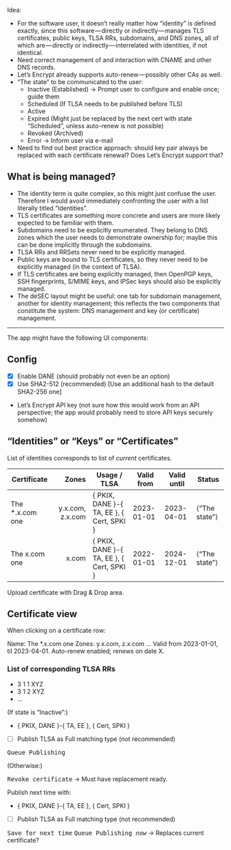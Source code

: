 Idea:

* For the software user, it doesn’t really matter how “identity” is defined exactly, since this software — directly or indirectly — manages TLS certificates, public keys, TLSA RRs, subdomains, and DNS zones, all of which are — directly or indirectly — interrelated with identities, if not identical.
* Need correct management of and interaction with CNAME and other DNS records.
* Let’s Encrypt already supports auto-renew — possibly other CAs as well.
* “The state” to be communicated to the user:
  * Inactive (Established) → Prompt user to configure and enable once; guide them
  * Scheduled (If TLSA needs to be published before TLS)
  * Active
  * Expired (Might just be replaced by the next cert with state “Scheduled”, unless auto-renew is not possible)
  * Revoked (Archived)
  * Error → Inform user via e-mail
* Need to find out best practice approach: should key pair always be replaced with each certificate renewal? Does Let’s Encrypt support that?

## What is being managed?

* The identity term is quite complex, so this might just confuse the user. Therefore I would avoid immediately confronting the user with a list literally titled “Identities”.
* TLS certificates are something more concrete and users are more likely expected to be familiar with them.
* Subdomains need to be explicitly enumerated. They belong to DNS zones which the user needs to demonstrate ownership for; maybe this can be done implicitly through the subdomains. <!-- In JS, maybe `someSubdomain.dnsZone.authority`? -->
* TLSA RRs and RRSets never need to be explicitly managed.
* Public keys are bound to TLS certificates, so they never need to be explicitly managed (in the context of TLSA).
* If TLS certificates are being explicitly managed, then OpenPGP keys, SSH fingerprints, S/MIME keys, and IPSec keys should also be explicitly managed.
* The deSEC layout might be useful: one tab for subdomain management, another for identity management; this reflects the two components that constitute the system: DNS management and key (or certificate) management.

---

The app might have the following UI components:

## Config

* [x] Enable DANE (should probably not even be an option)
* [x] Use SHA2-512 (recommended) \[Use an additional hash to the default SHA2-256 one\]
* Let’s Encrypt API key (not sure how this would work from an API perspective; the app would probably need to store API keys securely somehow)

## “Identities” or “Keys” or “Certificates”

List of identities corresponds to list of _current_ certificates.

| Certificate      | Zones            | Usage / TLSA                              | Valid from | Valid until | Status        |
|------------------|-----------------:|-------------------------------------------|------------|-------------|---------------|
| The \*.x.com one | y.x.com, z.x.com | { PKIX, DANE }-{ TA, EE }, { Cert, SPKI } | 2023-01-01 | 2023-04-01  | ⟨“The state”⟩ |
| The x.com one    |            x.com | { PKIX, DANE }-{ TA, EE }, { Cert, SPKI } | 2022-01-01 | 2024-12-01  | ⟨“The state”⟩ |

Upload certificate with Drag & Drop area.

## Certificate view

When clicking on a certificate row:

Name: The \*.x.com one
Zones: y.x.com, z.x.com
…
Valid from 2023-01-01, til 2023-04-01.
Auto-renew enabled; renews on date X.

### List of corresponding TLSA RRs

* 3 1 1 XYZ
* 3 1 2 XYZ
* …

(If state is “Inactive”:)

* { PKIX, DANE }-{ TA, EE }, { Cert, SPKI }
* [ ] Publish TLSA as Full matching type (not recommended)

<kbd>Queue Publishing</kbd>

(Otherwise:)

<kbd>Revoke certificate</kbd> → Must have replacement ready.

Publish next time with:

* { PKIX, DANE }-{ TA, EE }, { Cert, SPKI }
* [ ] Publish TLSA as Full matching type (not recommended)

<kbd>Save for next time</kbd>
<kbd>Queue Publishing _now_</kbd> → Replaces current certificate?
